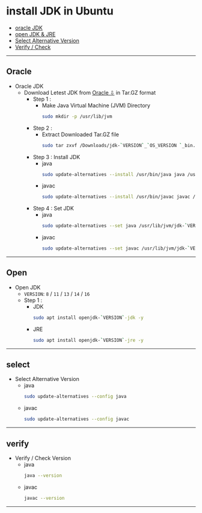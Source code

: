 # install JDK in Ubuntu
  + [oracle JDK ](#oracle)
  + [open JDK & JRE](#open)
  + [Select Alternative Version](#select)
  + [Verify / Check](#verify)
***
## Oracle
+ Oracle JDK
  - Download Letest JDK from [Oracle ⇩](https://www.oracle.com/java/technologies/javase-downloads.html) in Tar.GZ format
    + Step 1 :
      - Make Java Virtual Machine (JVM) Directory 
        ```bash
        sudo mkdir -p /usr/lib/jvm
        ```
    + Step 2 :
      - Extract Downloaded Tar.GZ file 
        ```bash
        sudo tar zxvf /Downloads/jdk-`VERSION`_`OS_VERSION `_bin.tar.gz -C /usr/lib/jvm
        ```
    + Step 3 : Install JDK 
      - java
        ```bash
        sudo update-alternatives --install /usr/bin/java java /usr/lib/jvm/jdk-`VERSION`/bin/java 1
        ```
      - javac
        ```bash
        sudo update-alternatives --install /usr/bin/javac javac /usr/lib/jvm/jdk-`VERSION`/bin/javac 1
        ```
    + Step 4 : Set JDK
      - java
        ```bash
        sudo update-alternatives --set java /usr/lib/jvm/jdk-`VERSION`/bin/java
        ```
      - javac
        ```bash
        sudo update-alternatives --set javac /usr/lib/jvm/jdk-`VERSION`/bin/javac
        ```
***
## Open
+ Open JDK
  - `VERSION`: `8` / `11` / `13` / `14` / `16`
  + Step 1 :
    - JDK
      ```bash
      sudo apt install openjdk-`VERSION`-jdk -y
      ```
    - JRE
      ```bash
      sudo apt install openjdk-`VERSION`-jre -y
      ```
***
## select
+ Select Alternative Version
  - java
    ```bash
    sudo update-alternatives --config java
    ```
  - javac
    ```bash
    sudo update-alternatives --config javac
    ```
***
## verify
+ Verify / Check Version 
  - java
    ```bash
    java --version
    ```
  - javac
    ```bash
    javac --version
    ```
***
